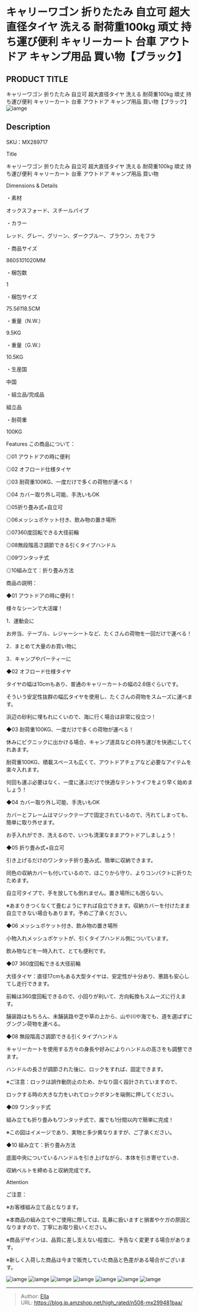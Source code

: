 # キャリーワゴン 折りたたみ 自立可 超大直径タイヤ 洗える 耐荷重100kg 頑丈 持ち運び便利 キャリーカート 台車 アウトドア キャンプ用品 買い物【ブラック】


## PRODUCT TITLE 

キャリーワゴン 折りたたみ 自立可 超大直径タイヤ 洗える 耐荷重100kg 頑丈 持ち運び便利 キャリーカート 台車 アウトドア キャンプ用品 買い物【ブラック】![iamge](https://b2bfiles1.gigab2b.cn/image/wkseller/304/20230306_3dfc9edf9a9556437a52fe50f83c4739.jpg)

## Description

SKU：MX289717

Title

キャリーワゴン 折りたたみ 自立可 超大直径タイヤ 洗える 耐荷重100kg 頑丈 持ち運び便利 キャリーカート 台車 アウトドア キャンプ用品 買い物

Dimensions &amp; Details



・素材

オックスフォード、スチールパイプ

・カラー

レッド、グレー、グリーン、ダークブルー、ブラウン、カモフラ

・商品サイズ

860*510*1020MM

・梱包数

1

・梱包サイズ

75.5*61*18.5CM

・重量（N.W.）

9.5KG

・重量（G.W.）

10.5KG

・生産国

中国

・組立品/完成品

組立品

・耐荷重

100KG



Features
この商品について：

◎01 アウトドアの時に便利

◎02 オフロード仕様タイヤ

◎03 耐荷重100KG、一度だけで多くの荷物が運べる！

◎04 カバー取り外し可能、手洗いもOK

◎05折り畳み式&#43;自立可

◎06メッシュポケット付き、飲み物の置き場所

◎07360度回転できる大径前輪

◎08無段階高さ調節できる引くタイプハンドル

◎09ワンタッチ式

◎10組み立て：折り畳み方法



商品の説明：

◆01 アウトドアの時に便利！

様々なシーンで大活躍！

1．運動会に

お弁当、テーブル、レジャーシートなど、たくさんの荷物を一回だけで運べる！

2．まとめて大量のお買い物に

3．キャンプやパーティーに



◆02 オフロード仕様タイヤ

タイヤの幅は10cmもあり、普通のキャリーカートの幅の2.6倍ぐらいです。

そういう安定性抜群の幅広タイヤを使用し、たくさんの荷物をスムーズに運べます。

浜辺の砂利に埋もれにくいので、海に行く場合は非常に役立つ！



◆03 耐荷重100KG、一度だけで多くの荷物が運べる！

休みにピクニックに出かける場合、キャンプ道具などの持ち運びを快適にしてくれあます。

耐荷重100KG、積載スペースも広くて、アウトドアチェアなど必要なアイテムを楽々入れます。

何回も運ぶ必要はなく、一度に運ぶだけで快適なテントライフをより早く始めましょう！



◆04 カバー取り外し可能、手洗いもOK

カバーとフレームはマジックテープで固定されているので、汚れてしまっても、簡単に取り外せます。

お手入れができ、洗えるので、いつも清潔なままアウトドアしましょう！



◆05 折り畳み式&#43;自立可

引き上げるだけのワンタッチ折り畳み式、簡単に収納できます。

同色の収納カバーも付いているので、ほこりから守り、よりコンパクトに折りたためます。

自立可タイプで、手を放しても倒れません。置き場所にも困らない。

※あまりきつくなくて畳むようにすれば自立できます。収納カバーを付けたまま自立できない場合もあります。予めご了承ください。



◆06 メッシュポケット付き、飲み物の置き場所

小物入れメッシュポケットが、引くタイプハンドル側についています。

飲み物などを一時入れて、とても便利です。



◆07 360度回転できる大径前輪

大径タイヤ：直径17cmもある大型タイヤは、安定性が十分あり、悪路も安心してし走行できます。

前輪は360度回転できるので、小回りが利いて、方向転換もスムーズに行えます。

舗装路はもちろん、未舗装路や芝や草の上から、山や川や海でも、道を選ばずにグングン荷物を運べる。



◆08 無段階高さ調節できる引くタイプハンドル

キャリーカートを使用する方々の身長や好みによりハンドルの高さをも調整できます。

ハンドルの長さが調節された後に、ロックをすれば、固定できます。

※ご注意：ロックは誤作動防止のため、かなり固く設計されていますので、

ロックする時の大きな力をいれてロックボタンを端側に押してください。



◆09 ワンタッチ式

組み立ても折り畳みもワンタッチ式で、誰でも1分間以内で簡単に完成！

※この図はイメージであり、実物と多少異なりますが、ご了承ください。



◆10 組み立て：折り畳み方法

底面中央についているハンドルを引き上げながら、本体を引き寄せていき、

収納ベルトを締めると収納完成です。





Attention



ご注意：

※お客様組み立て品となります。

※本商品の組み立てやご使用に際しては、乱暴に扱いますと損害やケガの原因となりますので、丁寧にお取り扱いください。

※商品デザインは、品質に差し支えない程度に、予告なく変更する場合があります。

※新しく入荷した商品は今まで販売していた商品と色差がある場合がございます。









![iamge](https://b2bfiles1.gigab2b.cn/image/wkseller/304/20230306_370eff2547a52660112d3e1df61a3966.jpg)
![iamge](https://b2bfiles1.gigab2b.cn/image/wkseller/304/20230306_f6c02b36b89f4105eb58b51dc8781cee.jpg)
![iamge](https://b2bfiles1.gigab2b.cn/image/wkseller/304/20230306_e6e6735e764097cd156b0bfd3eb1121d.jpg)
![iamge](https://b2bfiles1.gigab2b.cn/image/wkseller/304/20230306_5b7062f76bb5fecbc8354e4c31e473b0.jpg)
![iamge](https://b2bfiles1.gigab2b.cn/image/wkseller/304/20230306_723565c843f91be6ee9038579d9fe1a1.jpg)
![iamge](nan)
![iamge](nan)


---

> Author: [Ella](https://blog.jp.amzshop.net/)  
> URL: https://blog.jp.amzshop.net/high_rated/n508-mx299481baa/  

